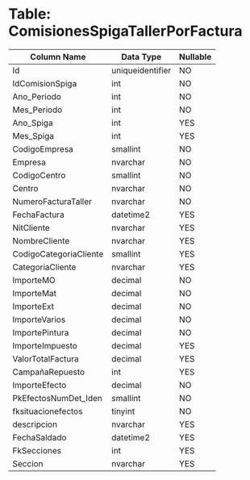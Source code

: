 # Table: ComisionesSpigaTallerPorFactura

| Column Name | Data Type | Nullable |
|-------------|-----------|----------|
| Id | uniqueidentifier | NO |
| IdComisionSpiga | int | NO |
| Ano_Periodo | int | NO |
| Mes_Periodo | int | NO |
| Ano_Spiga | int | YES |
| Mes_Spiga | int | YES |
| CodigoEmpresa | smallint | NO |
| Empresa | nvarchar | NO |
| CodigoCentro | smallint | NO |
| Centro | nvarchar | NO |
| NumeroFacturaTaller | nvarchar | NO |
| FechaFactura | datetime2 | YES |
| NitCliente | nvarchar | YES |
| NombreCliente | nvarchar | YES |
| CodigoCategoriaCliente | smallint | YES |
| CategoriaCliente | nvarchar | YES |
| ImporteMO | decimal | NO |
| ImporteMat | decimal | NO |
| ImporteExt | decimal | NO |
| ImporteVarios | decimal | NO |
| ImportePintura | decimal | NO |
| ImporteImpuesto | decimal | YES |
| ValorTotalFactura | decimal | YES |
| CampañaRepuesto | int | YES |
| ImporteEfecto | decimal | NO |
| PkEfectosNumDet_Iden | smallint | NO |
| fksituacionefectos | tinyint | NO |
| descripcion | nvarchar | YES |
| FechaSaldado | datetime2 | YES |
| FkSecciones | int | YES |
| Seccion | nvarchar | YES |
